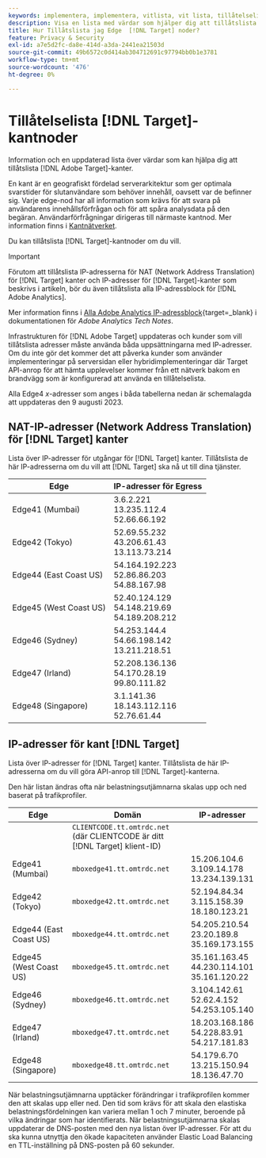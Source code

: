 ```yaml
---
keywords: implementera, implementera, vitlista, vit lista, tillåtelselista, tillåtelselista, kant, kanter, $9
description: Visa en lista med värdar som hjälper dig att tillåtslista  [!DNL Adobe Target] kanter (geografiskt fördelade noder som ger optimala svarstider för slutanvändarna).
title: Hur Tillåtslista jag Edge  [!DNL Target] noder?
feature: Privacy & Security
exl-id: a7e5d2fc-da8e-414d-a3da-2441ea21503d
source-git-commit: 49b6572c0d414ab304712691c97794bb0b1e3781
workflow-type: tm+mt
source-wordcount: '476'
ht-degree: 0%

---
```


# Tillåtelselista [!DNL Target]-kantnoder

Information och en uppdaterad lista över värdar som kan hjälpa dig att tillåtslista [!DNL Adobe Target]-kanter.

En kant är en geografiskt fördelad serverarkitektur som ger optimala svarstider för slutanvändare som behöver innehåll, oavsett var de befinner sig. Varje edge-nod har all information som krävs för att svara på användarens innehållsförfrågan och för att spåra analysdata på den begäran. Användarförfrågningar dirigeras till närmaste kantnod. Mer information finns i [Kantnätverket](https://experienceleague.adobe.com/docs/target/using/introduction/how-target-works.html#concept_0AE2ED8E9DE64288A8B30FCBF1040934).

Du kan tillåtslista [!DNL Target]-kantnoder om du vill.

>[!IMPORTANT]
>
>Förutom att tillåtslista IP-adresserna för NAT (Network Address Translation) för [!DNL Target] kanter och IP-adresser för [!DNL Target]-kanter som beskrivs i artikeln, bör du även tillåtslista alla IP-adressblock för [!DNL Adobe Analytics].
>
>Mer information finns i [Alla Adobe Analytics IP-adressblock](https://experienceleague.adobe.com/docs/analytics/technotes/ip-addresses.html?lang=en#all-adobe-analytics-ip-address-blocks){target=_blank} i dokumentationen för *Adobe Analytics Tech Notes*.
>
>Infrastrukturen för [!DNL Adobe Target] uppdateras och kunder som vill tillåtslista adresser måste använda båda uppsättningarna med IP-adresser. Om du inte gör det kommer det att påverka kunder som använder implementeringar på serversidan eller hybridimplementeringar där Target API-anrop för att hämta upplevelser kommer från ett nätverk bakom en brandvägg som är konfigurerad att använda en tillåtelselista.
>
>Alla Edge4 *x*-adresser som anges i båda tabellerna nedan är schemalagda att uppdateras den 9 augusti 2023.

## NAT-IP-adresser (Network Address Translation) för [!DNL Target] kanter

Lista över IP-adresser för utgångar för [!DNL Target] kanter. Tillåtslista de här IP-adresserna om du vill att [!DNL Target] ska nå ut till dina tjänster.

| Edge | IP-adresser för Egress |
| --- | --- |
| Edge41 (Mumbai) | 3.6.2.221<br />13.235.112.4 <br />52.66.66.192 |
| Edge42 (Tokyo) | 52.69.55.232<br />43.206.61.43 <br />13.113.73.214 |
| Edge44 (East Coast US) | 54.164.192.223<br />52.86.86.203 <br /> 54.88.167.98 |
| Edge45 (West Coast US) | 52.40.124.129<br />54.148.219.69 <br />54.189.208.212 |
| Edge46 (Sydney) | 54.253.144.4<br />54.66.198.142 <br />13.211.218.51 |
| Edge47 (Irland) | 52.208.136.136<br />54.170.28.19 <br />99.80.111.82 |
| Edge48 (Singapore) | 3.1.141.36<br />18.143.112.116 <br />52.76.61.44 |

## IP-adresser för kant [!DNL Target]

Lista över IP-adresser för [!DNL Target] kanter. Tillåtslista de här IP-adresserna om du vill göra API-anrop till [!DNL Target]-kanterna.

Den här listan ändras ofta när belastningsutjämnarna skalas upp och ned baserat på trafikprofiler.

| Edge | Domän | IP-adresser |
| --- | --- | --- |
|  | `CLIENTCODE.tt.omtrdc.net`<br />(där CLIENTCODE är ditt [!DNL Target] klient-ID) |  |
| Edge41 (Mumbai) | `mboxedge41.tt.omtrdc.net` | 15.206.104.6<br />3.109.14.178 <br />13.234.139.131 |
| Edge42 (Tokyo) | `mboxedge42.tt.omtrdc.net` | 52.194.84.34<br />3.115.158.39 <br />18.180.123.21 |
| Edge44 (East Coast US) | `mboxedge44.tt.omtrdc.net` | 54.205.210.54<br />23.20.189.8 <br />35.169.173.155 |
| Edge45 (West Coast US) | `mboxedge45.tt.omtrdc.net` | 35.161.163.45<br />44.230.114.101 <br />35.161.120.22 |
| Edge46 (Sydney) | `mboxedge46.tt.omtrdc.net` | 3.104.142.61<br />52.62.4.152 <br />54.253.105.140 |
| Edge47 (Irland) | `mboxedge47.tt.omtrdc.net` | 18.203.168.186<br />54.228.83.91 <br />54.217.181.83 |
| Edge48 (Singapore) | `mboxedge48.tt.omtrdc.net` | 54.179.6.70<br />13.215.150.94 <br />18.136.47.70 |

När belastningsutjämnarna upptäcker förändringar i trafikprofilen kommer den att skalas upp eller ned. Den tid som krävs för att skala den elastiska belastningsfördelningen kan variera mellan 1 och 7 minuter, beroende på vilka ändringar som har identifierats. När belastningsutjämnarna skalas uppdaterar de DNS-posten med den nya listan över IP-adresser. För att du ska kunna utnyttja den ökade kapaciteten använder Elastic Load Balancing en TTL-inställning på DNS-posten på 60 sekunder.
